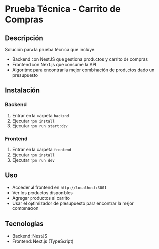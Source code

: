 # Prueba Técnica - Carrito de Compras

## Descripción
Solución para la prueba técnica que incluye:
- Backend con NestJS que gestiona productos y carrito de compras
- Frontend con Next.js que consume la API
- Algoritmo para encontrar la mejor combinación de productos dado un presupuesto

## Instalación

### Backend
1. Entrar en la carpeta `backend`
2. Ejecutar `npm install`
3. Ejecutar `npm run start:dev`

### Frontend
1. Entrar en la carpeta `frontend`
2. Ejecutar `npm install`
3. Ejecutar `npm run dev`

## Uso
- Acceder al frontend en `http://localhost:3001`
- Ver los productos disponibles
- Agregar productos al carrito
- Usar el optimizador de presupuesto para encontrar la mejor combinación

## Tecnologías
- Backend: NestJS
- Frontend: Next.js (TypeScript)